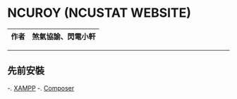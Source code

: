 NCUROY (NCUSTAT WEBSITE)
===========================
|作者|煞氣協諭、閃電小軒|
|---|---


****
## 先前安裝
 -. [XAMPP](https://www.apachefriends.org/download.html)
 -. [Composer](https://getcomposer.org/) 
